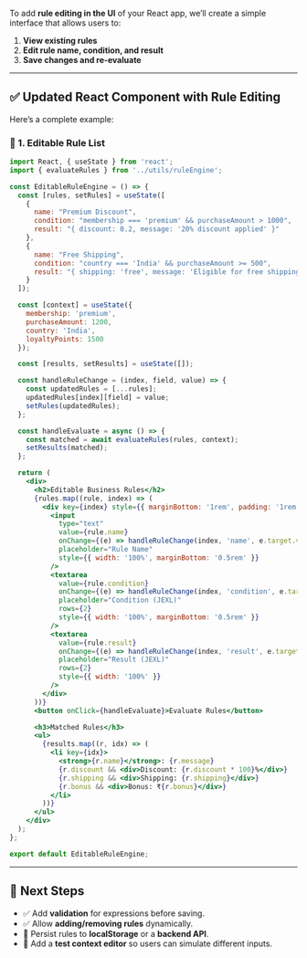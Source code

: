 To add **rule editing in the UI** of your React app, we’ll create a simple interface that allows users to:

1. **View existing rules**
2. **Edit rule name, condition, and result**
3. **Save changes and re-evaluate**

---

## ✅ Updated React Component with Rule Editing

Here’s a complete example:

### 🔹 1. **Editable Rule List**

```jsx
import React, { useState } from 'react';
import { evaluateRules } from '../utils/ruleEngine';

const EditableRuleEngine = () => {
  const [rules, setRules] = useState([
    {
      name: "Premium Discount",
      condition: "membership === 'premium' && purchaseAmount > 1000",
      result: "{ discount: 0.2, message: '20% discount applied' }"
    },
    {
      name: "Free Shipping",
      condition: "country === 'India' && purchaseAmount >= 500",
      result: "{ shipping: 'free', message: 'Eligible for free shipping' }"
    }
  ]);

  const [context] = useState({
    membership: 'premium',
    purchaseAmount: 1200,
    country: 'India',
    loyaltyPoints: 1500
  });

  const [results, setResults] = useState([]);

  const handleRuleChange = (index, field, value) => {
    const updatedRules = [...rules];
    updatedRules[index][field] = value;
    setRules(updatedRules);
  };

  const handleEvaluate = async () => {
    const matched = await evaluateRules(rules, context);
    setResults(matched);
  };

  return (
    <div>
      <h2>Editable Business Rules</h2>
      {rules.map((rule, index) => (
        <div key={index} style={{ marginBottom: '1rem', padding: '1rem', border: '1px solid #ccc' }}>
          <input
            type="text"
            value={rule.name}
            onChange={(e) => handleRuleChange(index, 'name', e.target.value)}
            placeholder="Rule Name"
            style={{ width: '100%', marginBottom: '0.5rem' }}
          />
          <textarea
            value={rule.condition}
            onChange={(e) => handleRuleChange(index, 'condition', e.target.value)}
            placeholder="Condition (JEXL)"
            rows={2}
            style={{ width: '100%', marginBottom: '0.5rem' }}
          />
          <textarea
            value={rule.result}
            onChange={(e) => handleRuleChange(index, 'result', e.target.value)}
            placeholder="Result (JEXL)"
            rows={2}
            style={{ width: '100%' }}
          />
        </div>
      ))}
      <button onClick={handleEvaluate}>Evaluate Rules</button>

      <h3>Matched Rules</h3>
      <ul>
        {results.map((r, idx) => (
          <li key={idx}>
            <strong>{r.name}</strong>: {r.message}
            {r.discount && <div>Discount: {r.discount * 100}%</div>}
            {r.shipping && <div>Shipping: {r.shipping}</div>}
            {r.bonus && <div>Bonus: ₹{r.bonus}</div>}
          </li>
        ))}
      </ul>
    </div>
  );
};

export default EditableRuleEngine;
```

---

## 🧠 Next Steps

- ✅ Add **validation** for expressions before saving.
- ✅ Allow **adding/removing rules** dynamically.
- 🔄 Persist rules to **localStorage** or a **backend API**.
- 🧪 Add a **test context editor** so users can simulate different inputs.

